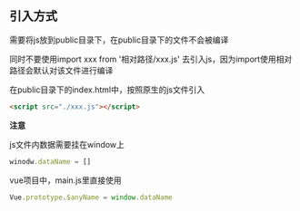 ## 引入方式

需要将js放到public目录下，在public目录下的文件不会被编译

同时不要使用import xxx from '相对路径/xxx.js' 去引入js，因为import使用相对路径会默认对该文件进行编译

在public目录下的index.html中，按照原生的js文件引入

```html
<script src="./xxx.js"></script>
```

**注意**

js文件内数据需要挂在window上

```js
winodw.dataName = []
```

vue项目中，main.js里直接使用

```js
Vue.prototype.$anyName = window.dataName
```

